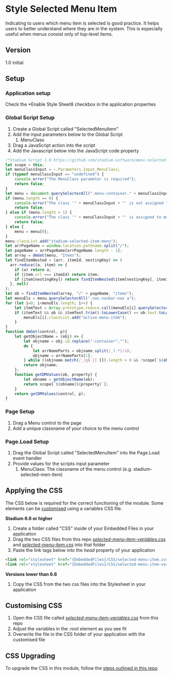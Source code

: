 # Style Selected Menu Item

Indicating to users which menu item is selected is good practice. It helps users to better understand where they are in the system. This is especially useful when menus consist only of top-level items. 

## Version
1.0 initial

## Setup

### Application setup
Check the *Enable Style Sheet8 checkbox in the application properties

### Global Script Setup
1. Create a Global Script called "SelectedMenuItem"
2. Add the input parameters below to the Global Script
   1. MenuClass
3. Drag a JavaScript action into the script
4. Add the Javascript below into the JavaScript code property
```javascript
/*Stadium Script 1.0 https://github.com/stadium-software/menu-selected-item*/
let scope = this;
let menuClassInput = ~.Parameters.Input.MenuClass;
if (typeof menuClassInput == "undefined") {
    console.error("The MenuClass parameter is required");
    return false;
} 
let menu = document.querySelectorAll(".menu-container." + menuClassInput);
if (menu.length == 0) {
    console.error("The class '" + menuClassInput + "' is not assigned to any menu control");
    return false;
} else if (menu.length > 1) {
    console.error("The class '" + menuClassInput + "' is assigned to multiple menu controls. Controls using this script must have unique classnames");
    return false;
} else { 
    menu = menu[0];
}
menu.classList.add("stadium-selected-item-menu");
let arrPageName = window.location.pathname.split("/");
let pageName = arrPageName[arrPageName.length - 1];
let array = dmGet(menu, "Items");
let findItemNested = (arr, itemId, nestingKey) => (
  arr.reduce((a, item) => {
    if (a) return a;
    if (item.url === itemId) return item;
    if (item[nestingKey]) return findItemNested(item[nestingKey], itemId, nestingKey);
  }, null)
);
let ob = findItemNested(array, "/" + pageName, "items");
let menuEls = menu.querySelectorAll(".nav.navbar-nav a");
for (let i=0; i<menuEls.length; i++) {
    let itemText = Array.prototype.reduce.call(menuEls[i].querySelector(".dropdown-item-text").childNodes, function(a, b) { return a + (b.nodeType === 3 ? b.textContent : ''); }, '');
    if (itemText && ob && itemText.trim().toLowerCase() == ob.text.toLowerCase()) {
        menuEls[i].classList.add("active-menu-item");
    }
}
function dmGet(control, p){
    let getObjectName = (obj) => {
        let objname = obj.id.replace("-container","");
        do {
            let arrNameParts = objname.split(/_(.*)/s);
            objname = arrNameParts[1];
        } while ((objname.match(/_/g) || []).length > 0 && !scope[`${objname}Classes`]);
        return objname;
    };
    function getDMValues(ob, property) {
        let obname = getObjectName(ob);
        return scope[`${obname}${property}`];
    }
    return getDMValues(control, p);
}
```

### Page Setup
1. Drag a Menu control to the page
2. Add a unique classname of your choice to the menu control

### Page.Load Setup
1. Drag the Global Script called "SelectedMenuItem" into the Page.Load event handler
2. Provide values for the scripts input parameter
   1. MenuClass: The classname of the menu control (e.g. stadium-selected-men-item)

## Applying the CSS
The CSS below is required for the correct functioning of the module. Some elements can be [customised](#customising-css) using a variables CSS file. 

**Stadium 6.6 or higher**
1. Create a folder called "CSS" inside of your Embedded Files in your application
2. Drag the two CSS files from this repo [*selected-menu-item-variables.css*](selected-menu-item-variables.css) and [*selected-menu-item.css*](selected-menu-item.css) into that folder
3. Paste the link tags below into the *head* property of your application
```html
<link rel="stylesheet" href="{EmbeddedFiles}/CSS/selected-menu-item.css">
<link rel="stylesheet" href="{EmbeddedFiles}/CSS/selected-menu-item-variables.css">
``` 

**Versions lower than 6.6**
1. Copy the CSS from the two css files into the Stylesheet in your application

## Customising CSS
1. Open the CSS file called [*selected-menu-item-variables.css*](selected-menu-item-variables.css) from this repo
2. Adjust the variables in the *:root* element as you see fit
3. Overwrite the file in the CSS folder of your application with the customised file

## CSS Upgrading
To upgrade the CSS in this module, follow the [steps outlined in this repo](https://github.com/stadium-software/samples-upgrading)
